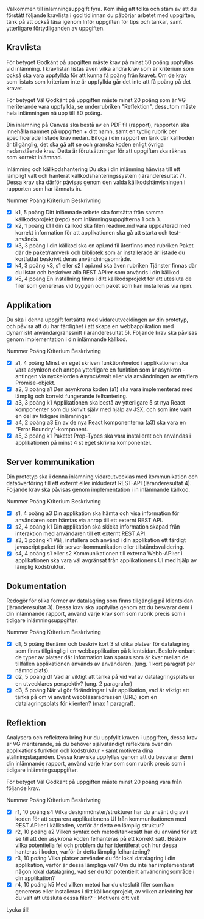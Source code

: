 Välkommen till inlämningsuppgift fyra. Kom ihåg att tolka och stäm av att du förstått följande kravlista i god tid innan du påbörjar arbetet med uppgiften, tänk på att också läsa igenom Inför uppgiften för tips och tankar, samt ytterligare förtydliganden av uppgiften.

## Kravlista

För betyget Godkänt på uppgiften måste krav på minst 50 poäng uppfyllas vid inlämning. I kravlistan listas även vilka andra krav som är kriterium som också ska vara uppfyllda för att kunna få poäng från kravet. Om de krav som listats som kriterium inte är uppfyllda går det inte att få poäng på det kravet.

För betyget Väl Godkänt på uppgiften måste minst 20 poäng som är VG meriterande vara uppfyllda, se underrubriken "Reflektion", dessutom måste hela inlämningen nå upp till 80 poäng.

Din inlämning på Canvas ska bestå av en PDF fil (rapport), rapporten ska innehålla namnet på uppgiften + ditt namn, samt en tydlig rubrik per specificerade listade krav nedan. Bifoga i din rapport en länk där källkoden är tillgänglig, det ska gå att se och granska koden enligt övriga nedanstående krav. Detta är förutsättningar för att uppgiften ska räknas som korrekt inlämnad.

Inlämning och källkodshantering
Du ska i din inlämning hänvisa till ett lämpligt valt och hanterat källkodshanteringssystem (läranderesultat 7). Dessa krav ska därför påvisas genom den valda källkodshänvisningen i rapporten som har lämnats in.

Nummer Poäng Kriterium Beskrivning

- [x] k1, 5 poäng Ditt inlämnade arbete ska fortsätta från samma källkodsprojekt (repo) som Inlämningsuppgifterna 1 och 3.
- [x] k2, 1 poäng k1 I din källkod ska filen readme.md vara uppdaterad med korrekt information för att applikationen ska gå att starta och test-använda.
- [x] k3, 3 poäng I din källkod ska en api.md fil återfinns med rubriken Paket där de paket/ramverk och bibliotek som är installerade är listade du kortfattat beskrivit deras användningsområde.
- [x] k4, 3 poäng k3, s1 eller s2 I api.md ska även rubriken Tjänster finnas där du listar och beskriver alla REST API:er som används i din källkod.
- [x] k5, 4 poäng En inställning finns i ditt källkodsprojekt för att utesluta de filer som genereras vid byggen och paket som kan installeras via npm.

## Applikation

Du ska i denna uppgift fortsätta med vidareutvecklingen av din prototyp, och påvisa att du har färdighet i att skapa en webbapplikation med dynamiskt användargränssnitt (läranderesultat 5). Följande krav ska påvisas genom implementation i din inlämnande källkod.

Nummer Poäng Kriterium Beskrivning

- [x] a1, 4 poäng Minst en eget skriven funktion/metod i applikationen ska vara asynkron och anropa ytterligare en funktion som är asynkron - antingen via nyckelorden Async/Await eller via användningen av ett/flera Promise-objekt.
- [x] a2, 3 poäng a1 Den asynkrona koden (a1) ska vara implementerad med lämplig och korrekt fungerande felhantering.
- [x] a3, 3 poäng k1 Applikationen ska bestå av ytterligare 5 st nya React komponenter som du skrivit själv med hjälp av JSX, och som inte varit en del av tidigare inlämningar.
- [x] a4, 2 poäng a3 En av de nya React komponenterna (a3) ska vara en "Error Boundry"-komponent.
- [x] a5, 3 poäng k1 Paketet Prop-Types ska vara installerat och användas i applikationen på minst 4 st eget skrivna komponenter.

## Server kommunikation

Din prototyp ska i denna inlämning vidareutvecklas med kommunikation och dataöverföring till ett externt eller inkluderat REST-API (läranderesultat 4). Följande krav ska påvisas genom implementation i in inlämnande källkod.

Nummer Poäng Kriterium Beskrivning

- [x] s1, 4 poäng a3 Din applikation ska hämta och visa information för användaren som hämtas via anrop till ett externt REST API.
- [x] s2, 4 poäng k1 Din applikation ska skicka information skapad från interaktion med användaren till ett externt REST API.
- [x] s3, 3 poäng k1 Välj, installera och använd i din applikation ett färdigt javascript paket för server-kommunikation eller tillståndsvalidering.
- [x] s4, 4 poäng s1 eller s2 Kommunikationen till externa Webb-API:er i applikationen ska vara väl avgränsat från applikationens UI med hjälp av lämplig kodstruktur.

## Dokumentation

Redogör för olika former av datalagring som finns tillgänglig på klientsidan (läranderesultat 3). Dessa krav ska uppfyllas genom att du besvarar dem i din inlämnande rapport, använd varje krav som som rubrik precis som i tidigare inlämningsuppgifter.

Nummer Poäng Kriterium Beskrivning

- [x] d1, 5 poäng Benämn och beskriv kort 3 st olika platser för datalagring som finns tillgänglig i en webbapplikation på klientsidan. Beskriv enbart de typer av platser där information kan sparas som är kvar mellan de tillfällen applikationen används av användaren. (ung. 1 kort paragraf per nämnd plats).
- [x] d2, 5 poäng d1 Vad är viktigt att tänka på vid val av datalagringsplats ur en utvecklares perspektiv? (ung. 2 paragrafer)
- [x] d3, 5 poäng När vi gör förändringar i vår applikation, vad är viktigt att tänka på om vi använt webbläsaradressen (URL) som en datalagringsplats för klienten? (max 1 paragraf).

## Reflektion

Analysera och reflektera kring hur du uppfyllt kraven i uppgiften, dessa krav är VG meriterande, så du behöver självständigt reflektera över din applikations funktion och kodstruktur - samt motivera dina ställningstaganden. Dessa krav ska uppfyllas genom att du besvarar dem i din inlämnande rapport, använd varje krav som som rubrik precis som i tidigare inlämningsuppgifter.

För betyget Väl Godkänt på uppgiften måste minst 20 poäng vara från följande krav.

Nummer Poäng Kriterium Beskrivning

- [x] r1, 10 poäng s4 Vilka designmönster/strukturer har du använt dig av i koden för att separera applikationens UI från kommunikationen med REST API:er i källkoden, varför är detta en lämplig struktur?
- [x] r2, 10 poäng a2 Vilken syntax och metod/tankesätt har du använd för att se till att den asykrona koden felhanteras på ett korrekt sätt. Beskriv vilka potentiella fel och problem du har identiferat och hur dessa hanteras i koden, varför är detta lämplig felhantering?
- [x] r3, 10 poäng Vilka platser använder du för lokal datalagring i din applikation, varför är dessa lämpliga val? Om du inte har implementerat någon lokal datalagring, vad ser du för potentiellt användningsområde i din applikation?
- [x] r4, 10 poäng k5 Med vilken metod har du uteslutit filer som kan genereras eller installeras i ditt källkodsprojekt, av vilken anledning har du valt att utesluta dessa filer? - Motivera ditt val!

Lycka till!
